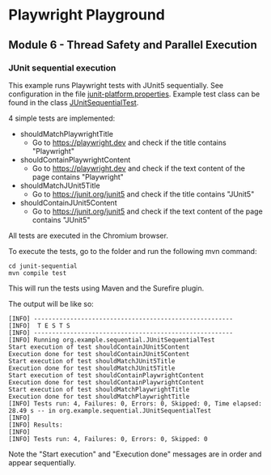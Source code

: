 # Playwright Playground
## Module 6 - Thread Safety and Parallel Execution
### JUnit sequential execution
This example runs Playwright tests with JUnit5 sequentially. See configuration in the file [junit-platform.properties](/junit-sequential/src/test/resources/junit-platform.properties).
Example test class can be found in the class [JUnitSequentialTest](/junit-sequential/src/test/java/org/example/sequential/JUnitSequentialTest.java).

4 simple tests are implemented:
* shouldMatchPlaywrightTitle
  * Go to https://playwright.dev and check if the title contains "Playwright" 
* shouldContainPlaywrightContent
  * Go to https://playwright.dev and check if the text content of the page contains "Playwright"
* shouldMatchJUnit5Title
  * Go to https://junit.org/junit5 and check if the title contains "JUnit5"
* shouldContainJUnit5Content
  * Go to https://junit.org/junit5 and check if the text content of the page contains "JUnit5"

All tests are executed in the Chromium browser.

To execute the tests, go to the folder and run the following mvn command:
```
cd junit-sequential
mvn compile test
```

This will run the tests using Maven and the Surefire plugin. 

The output will be like so:
```
[INFO] -------------------------------------------------------
[INFO]  T E S T S
[INFO] -------------------------------------------------------
[INFO] Running org.example.sequential.JUnitSequentialTest
Start execution of test shouldContainJUnit5Content
Execution done for test shouldContainJUnit5Content
Start execution of test shouldMatchJUnit5Title
Execution done for test shouldMatchJUnit5Title
Start execution of test shouldContainPlaywrightContent
Execution done for test shouldContainPlaywrightContent
Start execution of test shouldMatchPlaywrightTitle
Execution done for test shouldMatchPlaywrightTitle
[INFO] Tests run: 4, Failures: 0, Errors: 0, Skipped: 0, Time elapsed: 28.49 s -- in org.example.sequential.JUnitSequentialTest
[INFO] 
[INFO] Results:
[INFO] 
[INFO] Tests run: 4, Failures: 0, Errors: 0, Skipped: 0
```

Note the "Start execution" and "Execution done" messages are in order and appear sequentially.